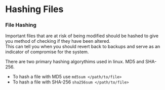 # Hashing Files

### File Hashing <a href="#file-hashing" id="file-hashing"></a>

Important files that are at risk of being modified should be hashed to give you method of checking if they have been altered.\
This can tell you when you should revert back to backups and serve as an indicator of compromise for the system.

There are two primary hashing algorythims used in linux. MD5 and SHA-256.

* To hash a file with MD5 use `md5sum </path/to/file>`
* To hash a file with SHA-256 `sha256sum </path/to/file>`
